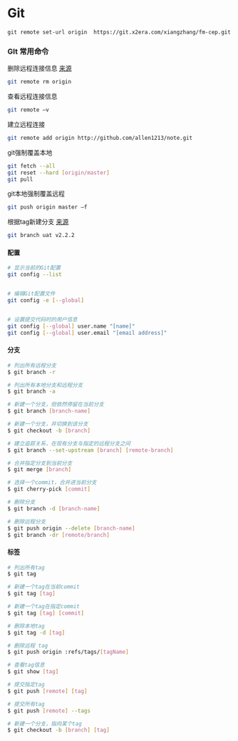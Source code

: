 # Git

```shell
git remote set-url origin  https://git.x2era.com/xiangzhang/fm-cep.git
```





### GIt 常用命令



删除远程连接信息 [来源](https://www.cnblogs.com/leaf930814/p/6664706.html) 

```bash
git remote rm origin
```



查看远程连接信息

```bash
git remote –v
```



建立远程连接

```bash
git remote add origin http://github.com/allen1213/note.git
```



git强制覆盖本地

```bash
git fetch --all
git reset --hard [origin/master]
git pull
```



git本地强制覆盖远程

```bash
git push origin master –f
```



根据tag新建分支 [来源](https://www.cnblogs.com/senlinyang/p/9455426.html) 

```bash
git branch uat v2.2.2
```



#### 配置

```bash
# 显示当前的Git配置
git config --list


# 编辑Git配置文件
git config -e [--global]


# 设置提交代码时的用户信息
git config [--global] user.name "[name]"
git config [--global] user.email "[email address]"
```



#### 分支

```bash
# 列出所有远程分支
$ git branch -r

# 列出所有本地分支和远程分支
$ git branch -a

# 新建一个分支，但依然停留在当前分支
$ git branch [branch-name]

# 新建一个分支，并切换到该分支
$ git checkout -b [branch]

# 建立追踪关系，在现有分支与指定的远程分支之间
$ git branch --set-upstream [branch] [remote-branch]

# 合并指定分支到当前分支
$ git merge [branch]

# 选择一个commit，合并进当前分支
$ git cherry-pick [commit]

# 删除分支
$ git branch -d [branch-name]

# 删除远程分支
$ git push origin --delete [branch-name]
$ git branch -dr [remote/branch]
```





#### 标签

```bash
# 列出所有tag
$ git tag

# 新建一个tag在当前commit
$ git tag [tag]

# 新建一个tag在指定commit
$ git tag [tag] [commit]

# 删除本地tag
$ git tag -d [tag]

# 删除远程 tag
$ git push origin :refs/tags/[tagName]

# 查看tag信息
$ git show [tag]

# 提交指定tag
$ git push [remote] [tag]

# 提交所有tag
$ git push [remote] --tags

# 新建一个分支，指向某个tag
$ git checkout -b [branch] [tag]
```









































